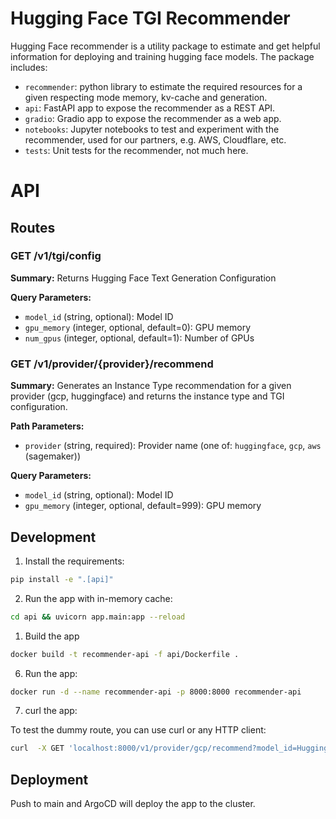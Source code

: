 # Hugging Face TGI Recommender

Hugging Face recommender is a utility package to estimate and get helpful information for deploying and training hugging face models. The package includes: 

* `recommender`: python library to estimate the required resources for a given respecting mode memory, kv-cache and generation. 
* `api`: FastAPI app to expose the recommender as a REST API.
* `gradio`: Gradio app to expose the recommender as a web app.
* `notebooks`: Jupyter notebooks to test and experiment with the recommender, used for our partners, e.g. AWS, Cloudflare, etc.
* `tests`: Unit tests for the recommender, not much here.

# API

## Routes 

### GET /v1/tgi/config

**Summary:** Returns Hugging Face Text Generation Configuration

**Query Parameters:**
- `model_id` (string, optional): Model ID
- `gpu_memory` (integer, optional, default=0): GPU memory
- `num_gpus` (integer, optional, default=1): Number of GPUs

### GET /v1/provider/{provider}/recommend

**Summary:** Generates an Instance Type recommendation for a given provider (gcp, huggingface) and returns the instance type and TGI configuration.

**Path Parameters:**
- `provider` (string, required): Provider name (one of: `huggingface`, `gcp`, `aws` (sagemaker))

**Query Parameters:**
- `model_id` (string, optional): Model ID
- `gpu_memory` (integer, optional, default=999): GPU memory

## Development

1. Install the requirements:

```sh
pip install -e ".[api]"
````

2. Run the app with in-memory cache:

```sh
cd api && uvicorn app.main:app --reload
```

1. Build the app

```sh
docker build -t recommender-api -f api/Dockerfile .
```

6. Run the app:

```sh
docker run -d --name recommender-api -p 8000:8000 recommender-api
```

7. curl the app:


To test the dummy route, you can use curl or any HTTP client:

```sh
curl  -X GET 'localhost:8000/v1/provider/gcp/recommend?model_id=HuggingFaceH4%2Fzephyr-7b-beta'
```


## Deployment 

Push to main and ArgoCD will deploy the app to the cluster.